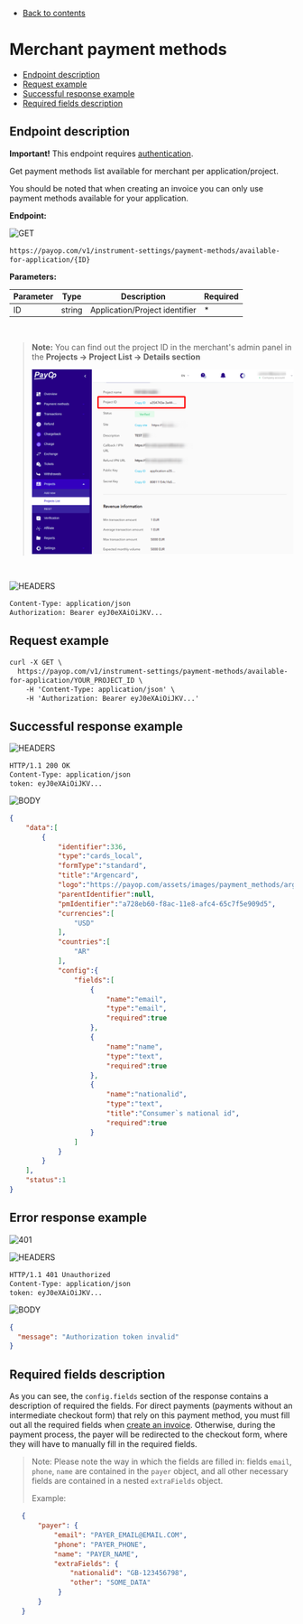 * [Back to contents](../Readme.md#contents)

# Merchant payment methods

* [Endpoint description](#endpoint-description)
* [Request example](#request-example)
* [Successful response example](#successful-response-example)
* [Required fields description](#required-fields-description)

## Endpoint description

**Important!** This endpoint requires [authentication](../Authentication/bearerAuthentication.md).

Get payment methods list available for merchant per application/project.

You should be noted that when creating an invoice you can only use payment methods available for your application.

**Endpoint:**

![GET](https://img.shields.io/badge/-GET-blue?style=for-the-badge) 
```
https://payop.com/v1/instrument-settings/payment-methods/available-for-application/{ID}
```

**Parameters:**

Parameter   |  Type  |           Description           |  Required |
------------|--------|---------------------------------|-----------|
ID          | string | Application/Project identifier  |     *     |

<br>

> **Note:** You can find out the project ID in the merchant's admin panel in the **Projects -> Project List -> Details section**
> 
> ![APP ID](../images/application-id.png)

<br>

![HEADERS](https://img.shields.io/badge/-HEADERS-yellowgreen?style=for-the-badge)
```shell
Content-Type: application/json
Authorization: Bearer eyJ0eXAiOiJKV...
```
    

## Request example

```shell script
curl -X GET \
  https://payop.com/v1/instrument-settings/payment-methods/available-for-application/YOUR_PROJECT_ID \
    -H 'Content-Type: application/json' \
    -H 'Authorization: Bearer eyJ0eXAiOiJKV...'
```

## Successful response example 

![HEADERS](https://img.shields.io/badge/-HEADERS-yellowgreen?style=for-the-badge)
```shell
HTTP/1.1 200 OK
Content-Type: application/json
token: eyJ0eXAiOiJKV...
```

![BODY](https://img.shields.io/badge/-BODY-blueviolet?style=for-the-badge)
```json
{
    "data":[
        {
            "identifier":336,
            "type":"cards_local",
            "formType":"standard",
            "title":"Argencard",
            "logo":"https://payop.com/assets/images/payment_methods/argencard.jpg",
            "parentIdentifier":null,
            "pmIdentifier":"a728eb60-f8ac-11e8-afc4-65c7f5e909d5",
            "currencies":[
                "USD"
            ],
            "countries":[
                "AR"
            ],
            "config":{
                "fields":[
                    {
                        "name":"email",
                        "type":"email",
                        "required":true
                    },
                    {
                        "name":"name",
                        "type":"text",
                        "required":true
                    },
                    {
                        "name":"nationalid",
                        "type":"text",
                        "title":"Consumer`s national id",
                        "required":true
                    }
                ]
            }
        }
    ],
    "status":1
}
```

## Error response example

![401](https://img.shields.io/badge/401-Unauthorized-red?style=for-the-badge)

![HEADERS](https://img.shields.io/badge/-HEADERS-yellowgreen?style=for-the-badge)

```shell
HTTP/1.1 401 Unauthorized
Content-Type: application/json
token: eyJ0eXAiOiJKV...
```

![BODY](https://img.shields.io/badge/-BODY-blueviolet?style=for-the-badge)

```json
{
  "message": "Authorization token invalid"
}
```

## Required fields description

As you can see, the `config.fields` section of the response contains a description of required the fields.
For direct payments (payments without an intermediate checkout form) that rely on this payment method, you must fill out all the required fields when [create an invoice](createInvoice.md).
Otherwise, during the payment process, the payer will be redirected to the checkout form, where they will have to manually fill in the required fields.

> Note: Please note the way in which the fields are filled in: fields `email`, `phone`, `name` are contained in the `payer` object, and all other necessary fields are contained in a nested `extraFields` object.
> 
> Example:
```json
   {
       "payer": {
           "email": "PAYER_EMAIL@EMAIL.COM",
           "phone": "PAYER_PHONE",
           "name": "PAYER_NAME",
           "extraFields": {
               "nationalid": "GB-123456798",
               "other": "SOME_DATA"
            }
       }
   }
```
 

